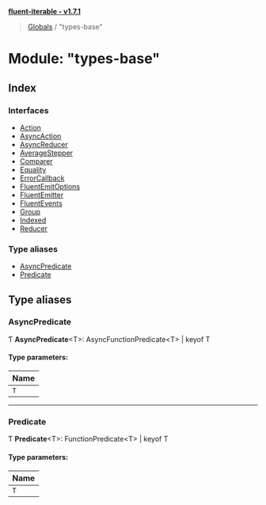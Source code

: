 **[fluent-iterable - v1.7.1](../README.md)**

> [Globals](../README.md) / "types-base"

# Module: "types-base"

## Index

### Interfaces

* [Action](../interfaces/_types_base_.action.md)
* [AsyncAction](../interfaces/_types_base_.asyncaction.md)
* [AsyncReducer](../interfaces/_types_base_.asyncreducer.md)
* [AverageStepper](../interfaces/_types_base_.averagestepper.md)
* [Comparer](../interfaces/_types_base_.comparer.md)
* [Equality](../interfaces/_types_base_.equality.md)
* [ErrorCallback](../interfaces/_types_base_.errorcallback.md)
* [FluentEmitOptions](../interfaces/_types_base_.fluentemitoptions.md)
* [FluentEmitter](../interfaces/_types_base_.fluentemitter.md)
* [FluentEvents](../interfaces/_types_base_.fluentevents.md)
* [Group](../interfaces/_types_base_.group.md)
* [Indexed](../interfaces/_types_base_.indexed.md)
* [Reducer](../interfaces/_types_base_.reducer.md)

### Type aliases

* [AsyncPredicate](_types_base_.md#asyncpredicate)
* [Predicate](_types_base_.md#predicate)

## Type aliases

### AsyncPredicate

Ƭ  **AsyncPredicate**\<T>: AsyncFunctionPredicate\<T> \| keyof T

#### Type parameters:

Name |
------ |
`T` |

___

### Predicate

Ƭ  **Predicate**\<T>: FunctionPredicate\<T> \| keyof T

#### Type parameters:

Name |
------ |
`T` |
